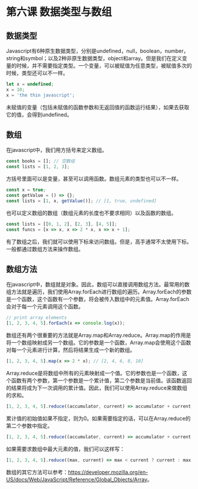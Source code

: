 # 第六课 数据类型与数组
## 数据类型
Javascript有6种原生数据类型，分别是undefined，null，boolean，number，string和symbol；以及2种非原生数据类型，object和array。但是我们在定义变量的时候，并不需要指定类型。一个变量，可以被赋值为任意类型，被赋值多次的时候，类型还可以不一样。
```javascript
let x = undefined;
x = 10;
x = 'the thin javascript';
```
未赋值的变量（包括未赋值的函数参数和无返回值的函数运行结果），如果去获取它的值，会得到undefined。

## 数组
在javascript中，我们用方括号来定义数组。
```javascript
const books = []; // 空数组
const lists = [1, 2, 3];
```
方括号里面可以是变量，甚至可以调用函数。数组元素的类型也可以不一样。
```javascript
const x = true;
const getValue = () => {};
const lists = [1, x, getValue()]; // [1, true, undefined]
```
也可以定义数组的数组（数组元素的长度也不要求相同）以及函数的数组。
```javascript
const lists = [[0, 1, 2], [2, 3], [4, 5]];
const funcs = [x => x, x => 2 * x, x => x + 1];
```
有了数组之后，我们就可以使用下标来访问数组。但是，高手通常不太使用下标。一般都通过数组方法来操作数组。

## 数组方法
在javascript中，数组就是对象。因此，数组可以直接调用数组方法。最常用的数组方法就是遍历，我们使用Array.forEach进行数组的遍历。Array.forEach的参数是一个函数，这个函数有一个参数，将会被传入数组中的元素值。Array.forEach会对于每一个元素调用这个函数。
```javascript
// print array elements
[1, 2, 3, 4, 5].forEach(x => console.log(x));
```
数组还有两个很重要的方法就是Array.map和Array.reduce。Array.map的作用是将一个数组映射成另一个数组。它的参数是一个函数，Array.map会使用这个函数对每一个元素进行计算，然后将结果生成一个新的数组。
```javascript
[1, 2, 3, 4, 5].map(x => 2 * x); // [2, 4, 6, 8, 10]
```
Array.reduce是将数组中所有的元素映射成一个值。它的参数也是一个函数，这个函数有两个参数，第一个参数是一个累计值，第二个参数是当前值。该函数返回的结果将成为下一次调用的累计值。因此，我们可以使用Array.reduce来做数组的求和。
```javascript
[1, 2, 3, 4, 5].reduce((accumulator, current) => accumulator + current); // 15
```
累计值的初始值如果不指定，则为0。如果需要指定的话，可以在Array.reduce的第二个参数中指定。
```javascript
[1, 2, 3, 4, 5].reduce((accumulator, current) => accumulator + current, 10); // 25
```
如果需要求数组中最大元素的值，我们可以这样写：
```javascript
[1, 2, 3, 4, 5].reduce((max, current) => max < current ? current : max); // 5
```
数组的其它方法可以参考：<https://developer.mozilla.org/en-US/docs/Web/JavaScript/Reference/Global_Objects/Array>。

